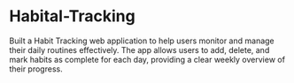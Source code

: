 # Habital-Tracking
Built a Habit Tracking web application to help users monitor and manage their daily routines effectively. The app allows users to add, delete, and mark habits as complete for each day, providing a clear weekly overview of their progress.
